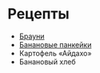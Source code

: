 # Рецепты

- [Брауни](brownie.md)
- [Банановые панкейки](Pankek1)
- Картофель «Айдахо»
- Банановый хлеб
